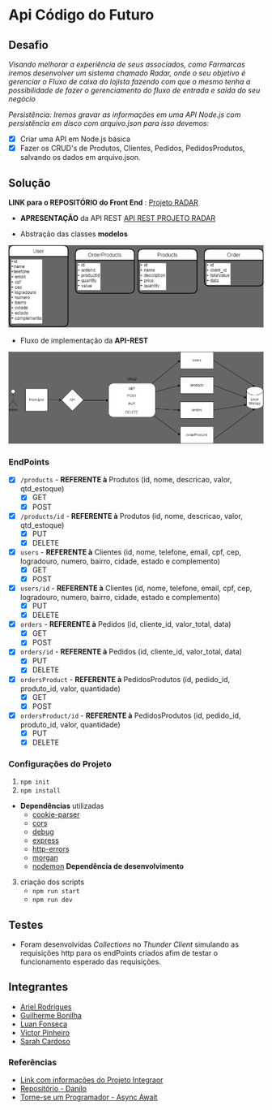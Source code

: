 # Api Código do Futuro

## Desafio

*Visando melhorar a experiência de seus associados, como Farmarcas iremos desenvolver um sistema chamado Radar, onde o seu objetivo é gerenciar o Fluxo de caixa do lojista fazendo com que o mesmo tenha a possibilidade de fazer o gerenciamento do fluxo de entrada e saída do seu negócio*

*Persistência:
Iremos gravar as informações em uma API Node.js com persistência em disco com arquivo.json para isso devemos:*

- [x] Criar uma API em Node.js básica
- [x] Fazer os CRUD's de Produtos, Clientes, Pedidos, PedidosProdutos, salvando os dados em arquivo.json.

## Solução

**LINK para o REPOSITÓRIO do Front End** : [Projeto RADAR](https://github.com/VictorPnheiro/Grupo4-Projeto-Integrador-Front-End)

- **APRESENTAÇÃO** da API REST
[API REST PROJETO RADAR](https://youtu.be/dSvrP981YzA)

- Abstração das classes **modelos**

![Alt text](assets/APIREST_abstract.png)

- Fluxo de implementação da **API-REST**

![Alt text](assets/APIREST_routes.png)

### EndPoints

- [x] ``/products`` - **REFERENTE à** Produtos (id, nome, descricao, valor, qtd_estoque)
  - [x] GET
  - [x] POST
- [x] ``/products/id`` - **REFERENTE à** Produtos (id, nome, descricao, valor, qtd_estoque)
  - [x] PUT
  - [x] DELETE
- [x] ``users`` - **REFERENTE à** Clientes (id, nome, telefone, email, cpf, cep, logradouro, numero, bairro, cidade, estado e complemento)
  - [x] GET
  - [x] POST
- [x] ``users/id`` - **REFERENTE à** Clientes (id, nome, telefone, email, cpf, cep, logradouro, numero, bairro, cidade, estado e complemento)
  - [x] PUT
  - [x] DELETE
- [x] ``orders`` - **REFERENTE à** Pedidos (id, cliente_id, valor_total, data)
  - [x] GET
  - [x] POST
- [x] ``orders/id`` - **REFERENTE à** Pedidos (id, cliente_id, valor_total, data)
  - [x] PUT
  - [x] DELETE
- [x] ``ordersProduct`` - **REFERENTE à** PedidosProdutos (id, pedido_id, produto_id, valor, quantidade)
  - [x] GET
  - [x] POST
- [x] ``ordersProduct/id`` - **REFERENTE à** PedidosProdutos (id, pedido_id, produto_id, valor, quantidade)
  - [x] PUT
  - [x] DELETE

### Configurações do Projeto

1. `npm init`
2. `npm install`

- **Dependências** utilizadas
  - [cookie-parser]()
  - [cors]()
  - [debug]()
  - [express]()
  - [http-errors]()
  - [morgan]()
  - [nodemon]() **Dependência de desenvolvimento**

3. criação dos scripts
   - `npm run start`
   - `npm run dev`

## Testes

- Foram desenvolvidas *Collections* no *Thunder Client* simulando as requisições http para os endPoints criados afim de testar o funcionamento esperado das requisições.

## Integrantes

- [Ariel Rodrigues](https://github.com/99arielsr)
- [Guilherme Bonilha](https://github.com/bonilha-rogante)
- [Luan Fonseca](https://github.com/Luanftg/)
- [Victor Pinheiro](https://github.com/VictorPnheiro)
- [Sarah Cardoso]()

### Referências

- [Link com informações do Projeto Integraor](https://docs.google.com/document/d/1t7k1-_LaiIV_jeNg0f1EuuDUcSINUSWQ/edit#)
- [Repositório - Danilo](https://github.com/torneseumprogramador/codigo-do-futuro-api-fake)
- [Torne-se um Programador - Async Await](https://www.torneseumprogramador.com.br/aula?id=3OalpxsCvTY&aula=101&tipo=back-end&professor=Danilo)
